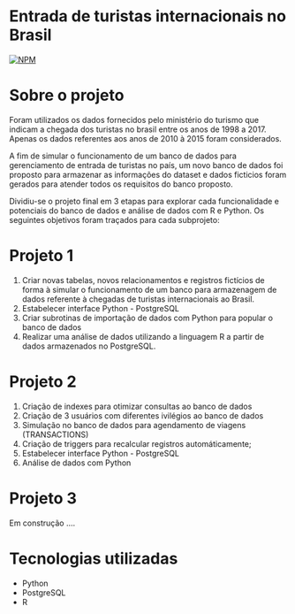# Entrada de turistas internacionais no Brasil
[![NPM](https://img.shields.io/npm/l/react)](https://github.com/devsuperior/sds1-wmazoni/blob/master/LICENSE) 

# Sobre o projeto

Foram utilizados os dados fornecidos pelo ministério do turismo que indicam a chegada dos turistas no brasil entre os anos de 1998 a 2017. Apenas os dados referentes aos anos de 2010 à 2015 foram considerados.

A fim de simular o funcionamento de um banco de dados para gerenciamento de entrada de turistas no país, um novo banco de dados foi proposto para armazenar as informações do dataset e dados ficticios foram gerados para atender todos os requisitos do banco proposto.

Dividiu-se o projeto final em 3 etapas para explorar cada funcionalidade e potenciais do banco de dados e análise de dados com R e Python. Os seguintes objetivos foram traçados para cada subprojeto:

# Projeto 1
1)  Criar novas tabelas, novos relacionamentos e registros fictícios de forma à simular o funcionamento de um banco para armazenagem de dados referente à chegadas de turistas internacionais ao Brasil.
2)  Estabelecer interface Python - PostgreSQL
3)  Criar subrotinas de importação de dados com Python para popular o banco de dados
4)  Realizar uma análise de dados utilizando a linguagem R a partir de dados armazenados no PostgreSQL.

# Projeto 2
1) Criação de indexes para otimizar consultas ao banco de dados
2) Criação de 3 usuários com diferentes ivilégios ao banco de dados
3) Simulação no banco de dados para agendamento de viagens  (TRANSACTIONS)
4) Criação de triggers para recalcular registros automáticamente;
5) Estabelecer interface Python - PostgreSQL
6) Análise de dados com Python

# Projeto 3
Em construção ....

# Tecnologias utilizadas
- Python
- PostgreSQL
- R


